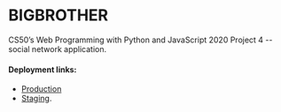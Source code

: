 # BIGBROTHER
CS50’s Web Programming with Python and JavaScript 2020 Project 4 -- social network application.

#### Deployment links:
- [Production](https://facebook.com/)
- [Staging](https://facebook.com/).
